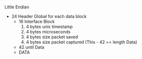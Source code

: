 Little Endian
- 24 Header Global
for each data block
  - 16 Interface Block
    1. 4 bytes unix timestamp
    2. 4 bytes microseconds
    3. 4 bytes size packet saved
    4. 4 bytes size packet captured (This - 42 == length Data)
  - 42 until Data
  - DATA
